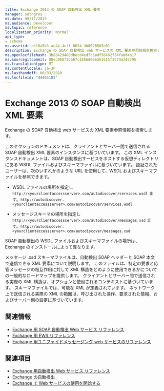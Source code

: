 ```yaml
---
title: Exchange 2013 の SOAP 自動検出 XML 要素
manager: sethgros
ms.date: 09/17/2015
ms.audience: Developer
ms.topic: reference
localization_priority: Normal
api_type:
- schema
ms.assetid: ae18a5b3-ae44-4cff-8654-db8028565e01
description: Exchange の SOAP 自動検出 web サービスの XML 要素参照情報を検索します。
ms.openlocfilehash: 3b88429488dbecd4ed7c3adf56462f34fa0d4b17
ms.sourcegitcommit: 88ec988f2bb67c1866d06b361615f3674a24e795
ms.translationtype: MT
ms.contentlocale: ja-JP
ms.lasthandoff: 06/03/2020
ms.locfileid: "44465185"
---
```

# <a name="soap-autodiscover-xml-elements-for-exchange-2013"></a>Exchange 2013 の SOAP 自動検出 XML 要素

Exchange の SOAP 自動検出 web サービスの XML 要素参照情報を検索します。
  
このセクションのドキュメントは、クライアントとサーバー間で送信される SOAP 自動検出 XML 要素のインスタンスに基づいています。 この XML インスタンスドキュメントは、SOAP 自動検出サービスをホストする仮想ディレクトリにある WSDL ファイルおよびスキーマファイルに基づいています。 認証されたユーザーは、次のいずれかのような URL を使用して、WSDL およびスキーマファイルを参照できます。
  
- WSDL ファイルの場所を指定し `http://<yourclientaccessserver>.com/autodiscover/services.wsdl` ます。`http://autodiscover.<yourclientaccessserver>.com/autodiscover/services.wsdl`
    
- メッセージスキーマの場所を指定し `http://<yourclientaccessserver>.com/autodiscover/messages.xsd` ます。`http://autodiscover.<yourclientaccessserver>.com/autodiscover/messages.xsd` 
    
SOAP 自動検出の WSDL ファイルおよびスキーマファイルの場所は、Exchange のインストールによって異なります。
  
メッセージ .xsd スキーマファイルは、自動検出 SOAP ヘッダーと SOAP 本文で送信できる XML 要素について説明します。 このファイルは、特定の要求と応答メッセージの相互作用に対して XML 構造をどのように使用できるかについての一般的なロードマップを提供します。 クライアントとサーバー間で送信される実際の XML 構造は、オプションと使用されるコンテキストに基づいています。 スキーマファイルでは、可能な XML が定義されています。 ネットワーク上で送信される実際の XML の範囲は、呼び出された操作、要求された情報、およびサーバー側の設定に基づいています。 
  
## <a name="related-sections"></a>関連情報

- [Exchange 用 SOAP 自動検出 Web サービス リファレンス](soap-autodiscover-web-service-reference-for-exchange.md)    
- [Exchange 用 EWS リファレンス](ews-reference-for-exchange.md)    
- [Exchange 用ユニファイドメッセージング web サービスのリファレンス](unified-messaging-web-service-reference-for-exchange.md)
    
## <a name="see-also"></a>関連項目

- [Exchange 用自動検出 Web サービス リファレンス](autodiscover-web-service-reference-for-exchange.md)
- [Exchange の自動検出](../exchange-web-services/autodiscover-for-exchange.md)
- [Exchange で Web サービスの使用を開始する](../exchange-web-services/start-using-web-services-in-exchange.md)
    

